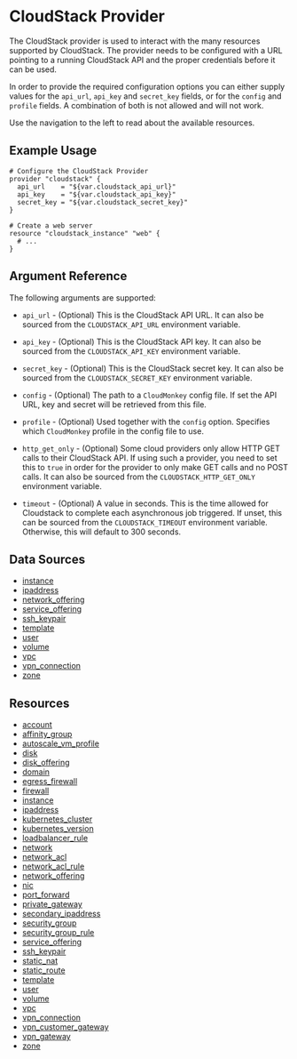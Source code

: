 # CloudStack Provider

The CloudStack provider is used to interact with the many resources
supported by CloudStack. The provider needs to be configured with a
URL pointing to a running CloudStack API and the proper credentials
before it can be used.

In order to provide the required configuration options you can either
supply values for the `api_url`, `api_key` and `secret_key` fields, or
for the `config` and `profile` fields. A combination of both is not
allowed and will not work.

Use the navigation to the left to read about the available resources.

## Example Usage

```hcl
# Configure the CloudStack Provider
provider "cloudstack" {
  api_url    = "${var.cloudstack_api_url}"
  api_key    = "${var.cloudstack_api_key}"
  secret_key = "${var.cloudstack_secret_key}"
}

# Create a web server
resource "cloudstack_instance" "web" {
  # ...
}
```

## Argument Reference

The following arguments are supported:

* `api_url` - (Optional) This is the CloudStack API URL. It can also be sourced
  from the `CLOUDSTACK_API_URL` environment variable.

* `api_key` - (Optional) This is the CloudStack API key. It can also be sourced
  from the `CLOUDSTACK_API_KEY` environment variable.

* `secret_key` - (Optional) This is the CloudStack secret key. It can also be
  sourced from the `CLOUDSTACK_SECRET_KEY` environment variable.

* `config` - (Optional) The path to a `CloudMonkey` config file. If set the API
  URL, key and secret will be retrieved from this file.

* `profile` - (Optional) Used together with the `config` option. Specifies which
  `CloudMonkey` profile in the config file to use.

* `http_get_only` - (Optional) Some cloud providers only allow HTTP GET calls to
  their CloudStack API. If using such a provider, you need to set this to `true`
  in order for the provider to only make GET calls and no POST calls. It can also
  be sourced from the `CLOUDSTACK_HTTP_GET_ONLY` environment variable.

* `timeout` - (Optional) A value in seconds. This is the time allowed for Cloudstack
  to complete each asynchronous job triggered. If unset, this can be sourced from the
  `CLOUDSTACK_TIMEOUT` environment variable. Otherwise, this will default to 300
  seconds.

## Data Sources

- [instance](./d/instance.html.markdown)
- [ipaddress](./d/ipaddress.html.markdown)
- [network_offering](./d/network_offering.html.markdown)
- [service_offering](./d/service_offering.html.markdown)
- [ssh_keypair](./d/ssh_keypair.html.markdown)
- [template](./d/template.html.markdown)
- [user](./d/user.html.markdown)
- [volume](./d/volume.html.markdown)
- [vpc](./d/vpc.html.markdown)
- [vpn_connection](./d/vpn_connection.html.markdown)
- [zone](./d/zone.html.markdown)
## Resources

- [account](./r/account.html.markdown)
- [affinity_group](./r/affinity_group.html.markdown)
- [autoscale_vm_profile](./r/autoscale_vm_profile.html.markdown)
- [disk](./r/disk.html.markdown)
- [disk_offering](./r/disk_offering.html.markdown)
- [domain](./r/domain.html.markdown)
- [egress_firewall](./r/egress_firewall.html.markdown)
- [firewall](./r/firewall.html.markdown)
- [instance](./r/instance.html.markdown)
- [ipaddress](./r/ipaddress.html.markdown)
- [kubernetes_cluster](./r/kubernetes_cluster.html.markdown)
- [kubernetes_version](./r/kubernetes_version.html.markdown)
- [loadbalancer_rule](./r/loadbalancer_rule.html.markdown)
- [network](./r/network.html.markdown)
- [network_acl](./r/network_acl.html.markdown)
- [network_acl_rule](./r/network_acl_rule.html.markdown)
- [network_offering](./r/network_offering.html.markdown)
- [nic](./r/nic.html.markdown)
- [port_forward](./r/port_forward.html.markdown)
- [private_gateway](./r/private_gateway.html.markdown)
- [secondary_ipaddress](./r/secondary_ipaddress.html.markdown)
- [security_group](./r/security_group.html.markdown)
- [security_group_rule](./r/security_group_rule.html.markdown)
- [service_offering](./r/service_offering.html.markdown)
- [ssh_keypair](./r/ssh_keypair.html.markdown)
- [static_nat](./r/static_nat.html.markdown)
- [static_route](./r/static_route.html.markdown)
- [template](./r/template.html.markdown)
- [user](./r/user.html.markdown)
- [volume](./r/volume.html.markdown)
- [vpc](./r/vpc.html.markdown)
- [vpn_connection](./r/vpn_connection.html.markdown)
- [vpn_customer_gateway](./r/vpn_customer_gateway.html.markdown)
- [vpn_gateway](./r/vpn_gateway.html.markdown)
- [zone](./r/zone.html.markdown)

